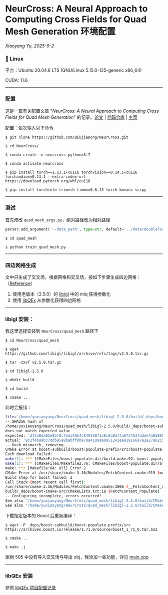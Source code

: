 # NeurCross: A Neural Approach to Computing Cross Fields for Quad Mesh Generation 环境配置

*Xiaoyang Yu, 2025-9-2*

### 🐧 Linux

平台：Ubuntu 20.04.6 LTS (GNU/Linux 5.15.0-125-generic x86_64)

CUDA: 11.6

---

### 配置

这是一篇有关配置文章 "*NeurCross: A Neural Approach to Computing Cross Fields for Quad Mesh Generation*" 的记录。[论文](https://arxiv.org/pdf/2405.13745) | [代码仓库](https://github.com/QiujieDong/NeurCross?tab=readme-ov-file) | [主页](https://qiujiedong.github.io/publications/NeurCross/)

配置：依次输入以下命令


    $ git clone https://github.com/QiujieDong/NeurCross.git

    $ cd NeurCross/

    $ conda create -n neurcross python=3.7
    
    $ conda activate neurcross
    
    $ pip install torch==1.13.1+cu116 torchvision==0.14.1+cu116 torchaudio==0.13.1 --extra-index-url https://download.pytorch.org/whl/cu116

    $ pip install torchinfo trimesh timm==0.6.13 torch-kmeans scipy

---

### 测试

首先修改 `quad_mesh_args.py`，绝对路径改为相对路径

```python
parser.add_argument('--data_path', type=str, default='../data/doubleTorus/input/doubleTorus.ply', help='path to input dir')
```


    $ cd quad_mesh

    $ python train_quad_mesh.py

---

### 四边网格生成

文中只生成了交叉场，根据网格和交叉场，按如下步骤生成四边网格：（[Reference](https://github.com/QiujieDong/NeurCross/issues/1)）

1. 使用老版本（2.5.0）的 [libigl](https://github.com/libigl/libigl/releases/tag/v2.5.0) 中的 miq 获得参数化
2. 使用 [libQEx](https://github.com/hcebke/libQEx) 从参数化获得四边网格

---

### libigl 安装：

我这里选择安装到 `NeurCross/quad_mesh` 路径下


    $ cd NeurCross/quad_mesh

    $ wget https://github.com/libigl/libigl/archive/refs/tags/v2.5.0.tar.gz

    $ tar -zxvf v2.5.0.tar.gz

    $ cd libigl-2.5.0

    $ mkdir build 
    
    $ cd build

    $ cmake ..

此时会报错：

```bash
file='/home/yuxiaoyang/NeurCross/quad_mesh/libigl-2.5.0/build/_deps/boost-subbuild/boost-populate-prefix/src/boost_1_71_0.tar.bz2'
-- SHA256 hash of
/home/yuxiaoyang/NeurCross/quad_mesh/libigl-2.5.0/build/_deps/boost-subbuild/boost-populate-prefix/src/boost_1_71_0.tar.bz2
does not match expected value
expected: 'd73a8da01e8bf8c7eda40b4c84915071a8c8a0df4a6734537ddde4a8580524ee'
actual: '9c2f4b99bc7ddb95a8babff8ba78a4108aa0951243ea919166a7e2e279825502'
-- Hash mismatch, removing...
CMake Error at boost-subbuild/boost-populate-prefix/src/boost-populate-stamp/download-boost-populate.cmake:159 (message):
Each download failed!
make[2]: *** [CMakeFiles/boost-populate.dir/build.make:92: boost-populate-prefix/src/boost-populate-stamp/boost-populate-download] Error 1
make[1]: *** [CMakeFiles/Makefile2:76: CMakeFiles/boost-populate.dir/all] Error 2
make: *** [Makefile:84: all] Error 2
CMake Error at /usr/share/cmake-3.16/Modules/FetchContent.cmake:915 (message):
Build step for boost failed: 2
Call Stack (most recent call first):
/usr/share/cmake-3.16/Modules/FetchContent.cmake:1006 (__FetchContent_directPopulate)
build/_deps/boost-cmake-src/CMakeLists.txt:19 (FetchContent_Populate)
-- Configuring incomplete, errors occurred!
See also "/home/yuxiaoyang/NeurCross/quad_mesh/libigl-2.5.0/build/CMakeFiles/CMakeOutput.log".
See also "/home/yuxiaoyang/NeurCross/quad_mesh/libigl-2.5.0/build/CMakeFiles/CMakeError.log".
```

下载指定版本的 Boost 后重新编译：


    $ wget -P _deps/boost-subbuild/boost-populate-prefix/src https://archives.boost.io/release/1.71.0/source/boost_1_71_0.tar.bz2

    $ cmake ..

    $ make -j

案例 505 中没有导入交叉场与导出 obj，我添加一些功能，详见 [main.cpp](./main.cpp)

---

### libQEx 安装

参照 [libQEx 项目配置记录](../libQEx)
